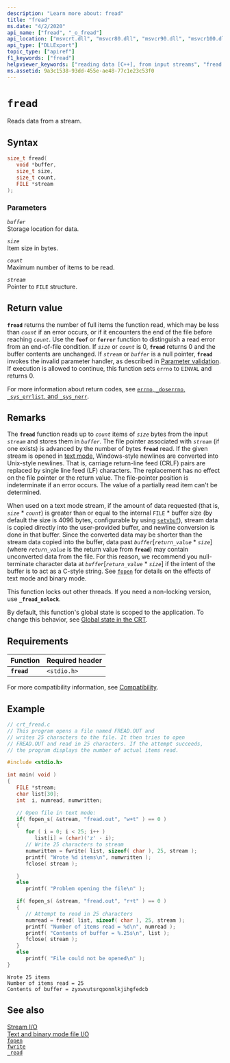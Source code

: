 ```yaml
---
description: "Learn more about: fread"
title: "fread"
ms.date: "4/2/2020"
api_name: ["fread", "_o_fread"]
api_location: ["msvcrt.dll", "msvcr80.dll", "msvcr90.dll", "msvcr100.dll", "msvcr100_clr0400.dll", "msvcr110.dll", "msvcr110_clr0400.dll", "msvcr120.dll", "msvcr120_clr0400.dll", "ucrtbase.dll", "api-ms-win-crt-stdio-l1-1-0.dll", "api-ms-win-crt-private-l1-1-0.dll"]
api_type: ["DLLExport"]
topic_type: ["apiref"]
f1_keywords: ["fread"]
helpviewer_keywords: ["reading data [C++], from input streams", "fread function", "data [C++], reading from input stream", "streams [C++], reading data from"]
ms.assetid: 9a3c1538-93dd-455e-ae48-77c1e23c53f0
---
```

# `fread`

Reads data from a stream.

## Syntax

```C
size_t fread(
   void *buffer,
   size_t size,
   size_t count,
   FILE *stream
);
```

### Parameters

*`buffer`*\
Storage location for data.

*`size`*\
Item size in bytes.

*`count`*\
Maximum number of items to be read.

*`stream`*\
Pointer to `FILE` structure.

## Return value

**`fread`** returns the number of full items the function read, which may be less than *`count`* if an error occurs, or if it encounters the end of the file before reaching *`count`*. Use the **`feof`** or **`ferror`** function to distinguish a read error from an end-of-file condition. If *`size`* or *`count`* is 0, **`fread`** returns 0 and the buffer contents are unchanged. If *`stream`* or *`buffer`* is a null pointer, **`fread`** invokes the invalid parameter handler, as described in [Parameter validation](../parameter-validation.md). If execution is allowed to continue, this function sets `errno` to `EINVAL` and returns 0.

For more information about return codes, see [`errno`, `_doserrno`, `_sys_errlist`, and `_sys_nerr`](../errno-doserrno-sys-errlist-and-sys-nerr.md).

## Remarks

The **`fread`** function reads up to *`count`* items of *`size`* bytes from the input *`stream`* and stores them in *`buffer`*. The file pointer associated with *`stream`* (if one exists) is advanced by the number of bytes **`fread`** read. If the given stream is opened in [text mode](../text-and-binary-mode-file-i-o.md), Windows-style newlines are converted into Unix-style newlines. That is, carriage return-line feed (CRLF) pairs are replaced by single line feed (LF) characters. The replacement has no effect on the file pointer or the return value. The file-pointer position is indeterminate if an error occurs. The value of a partially read item can't be determined.

When used on a text mode stream, if the amount of data requested (that is, *`size`* \* *`count`*) is greater than or equal to the internal `FILE` \* buffer size (by default the size is 4096 bytes, configurable by using [`setvbuf`](./setvbuf.md)), stream data is copied directly into the user-provided buffer, and newline conversion is done in that buffer. Since the converted data may be shorter than the stream data copied into the buffer, data past *`buffer`*\[*`return_value`* \* *`size`*] (where *`return_value`* is the return value from **`fread`**) may contain unconverted data from the file. For this reason, we recommend you null-terminate character data at *`buffer`*\[*`return_value`* \* *`size`*] if the intent of the buffer is to act as a C-style string. See [`fopen`](fopen-wfopen.md) for details on the effects of text mode and binary mode.

This function locks out other threads. If you need a non-locking version, use **`_fread_nolock`**.

By default, this function's global state is scoped to the application. To change this behavior, see [Global state in the CRT](../global-state.md).

## Requirements

|Function|Required header|
|--------------|---------------------|
|**`fread`**|`<stdio.h>`|

For more compatibility information, see [Compatibility](../compatibility.md).

## Example

```C
// crt_fread.c
// This program opens a file named FREAD.OUT and
// writes 25 characters to the file. It then tries to open
// FREAD.OUT and read in 25 characters. If the attempt succeeds,
// the program displays the number of actual items read.

#include <stdio.h>

int main( void )
{
   FILE *stream;
   char list[30];
   int  i, numread, numwritten;

   // Open file in text mode:
   if( fopen_s( &stream, "fread.out", "w+t" ) == 0 )
   {
      for ( i = 0; i < 25; i++ )
         list[i] = (char)('z' - i);
      // Write 25 characters to stream
      numwritten = fwrite( list, sizeof( char ), 25, stream );
      printf( "Wrote %d items\n", numwritten );
      fclose( stream );

   }
   else
      printf( "Problem opening the file\n" );

   if( fopen_s( &stream, "fread.out", "r+t" ) == 0 )
   {
      // Attempt to read in 25 characters
      numread = fread( list, sizeof( char ), 25, stream );
      printf( "Number of items read = %d\n", numread );
      printf( "Contents of buffer = %.25s\n", list );
      fclose( stream );
   }
   else
      printf( "File could not be opened\n" );
}
```

```Output
Wrote 25 items
Number of items read = 25
Contents of buffer = zyxwvutsrqponmlkjihgfedcb
```

## See also

[Stream I/O](../stream-i-o.md)\
[Text and binary mode file I/O](../text-and-binary-mode-file-i-o.md)\
[`fopen`](fopen-wfopen.md)\
[`fwrite`](fwrite.md)\
[`_read`](read.md)
